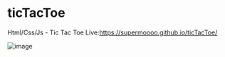 # ticTacToe
Html/Css/Js - Tic Tac Toe
Live:https://supermoooo.github.io/ticTacToe/

![image](https://github.com/SuperMoooo/ticTacToe/assets/134961694/f6243cba-1c05-4a9a-81d8-6758e3ffa7cf)

